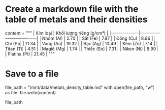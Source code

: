 # Create a markdown file with the table of metals and their densities

content = """
| Kim loại     | Khối lượng riêng (g/cm³) |
|--------------|--------------------------|
| Nhôm (Al)    | 2.70                     |
| Sắt (Fe)     | 7.87                     |
| Đồng (Cu)    | 8.96                     |
| Chì (Pb)     | 11.34                    |
| Vàng (Au)    | 19.32                    |
| Bạc (Ag)     | 10.49                    |
| Kẽm (Zn)     | 7.14                     |
| Titan (Ti)   | 4.51                     |
| Magiê (Mg)   | 1.74                     |
| Thiếc (Sn)   | 7.31                     |
| Niken (Ni)   | 8.90                     |
| Platina (Pt) | 21.45                    |
"""

# Save to a file
file_path = "/mnt/data/metals_density_table.md"
with open(file_path, "w") as file:
    file.write(content)

file_path
